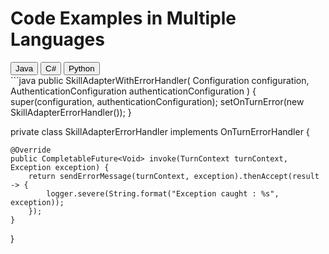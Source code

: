 # Code Examples in Multiple Languages

<!-- Tab buttons -->
<div class="tab-buttons">
    <button class="tab-button" onclick="showTab('java')">Java</button>
    <button class="tab-button" onclick="showTab('csharp')">C#</button>
    <button class="tab-button" onclick="showTab('python')">Python</button>
</div>

<!-- Java code example -->
<div id="java" class="tab-content">
```java
public SkillAdapterWithErrorHandler(
    Configuration configuration,
    AuthenticationConfiguration authenticationConfiguration
) {
    super(configuration, authenticationConfiguration);
    setOnTurnError(new SkillAdapterErrorHandler());
}

private class SkillAdapterErrorHandler implements OnTurnErrorHandler {

    @Override
    public CompletableFuture<Void> invoke(TurnContext turnContext, Exception exception) {
        return sendErrorMessage(turnContext, exception).thenAccept(result -> {
            logger.severe(String.format("Exception caught : %s", exception));
        });
    }
}
